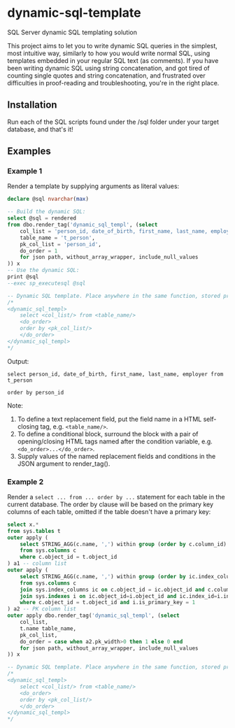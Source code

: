 # dynamic-sql-template
SQL Server dynamic SQL templating solution

This project aims to let you to write dynamic SQL queries in the simplest, most intuitive way, similarly to how you would write normal SQL, using templates embedded in your regular SQL text (as comments). If you have been writing dynamic SQL using string concatenation, and got tired of counting single quotes and string concatenation, and frustrated over difficulties in proof-reading and troubleshooting, you're in the right place.

## Installation
Run each of the SQL scripts found under the /sql folder under your target database, and that's it!

## Examples

### Example 1

Render a template by supplying arguments as literal values:

```sql
declare @sql nvarchar(max)

-- Build the dynamic SQL:
select @sql = rendered
from dbo.render_tag('dynamic_sql_templ', (select
    col_list = 'person_id, date_of_birth, first_name, last_name, employer',
    table_name = 't_person',
    pk_col_list = 'person_id',
    do_order = 1
    for json path, without_array_wrapper, include_null_values
)) x
-- Use the dynamic SQL:
print @sql
--exec sp_executesql @sql

-- Dynamic SQL template. Place anywhere in the same function, stored procedure, or ad-hoc query:
/*
<dynamic_sql_templ>
    select <col_list/> from <table_name/>
    <do_order>
    order by <pk_col_list/>
    </do_order>
</dynamic_sql_templ>
*/
```

Output:
```
select person_id, date_of_birth, first_name, last_name, employer from t_person

order by person_id
```

Note:
1. To define a text replacement field, put the field name in a HTML self-closing tag, e.g. `<table_name/>`.
2. To define a conditional block, surround the block with a pair of opening/closing HTML tags named after the condition variable, e.g. `<do_order>...</do_order>`.
3. Supply values of the named replacement fields and conditions in the JSON argument to render_tag().

### Example 2

Render a `select ... from ... order by ...` statement for each table in the current database. The order by clause will be based on the primary key columns of each table, omitted if the table doesn't have a primary key:

```sql
select x.*
from sys.tables t
outer apply (
    select STRING_AGG(c.name, ',') within group (order by c.column_id) col_list
    from sys.columns c
    where c.object_id = t.object_id
) a1 -- column list
outer apply (
    select STRING_AGG(c.name, ',') within group (order by ic.index_column_id) pk_col_list, count(*) pk_width
    from sys.columns c
    join sys.index_columns ic on c.object_id = ic.object_id and c.column_id = ic.column_id
    join sys.indexes i on ic.object_id=i.object_id and ic.index_id=i.index_id
    where c.object_id = t.object_id and i.is_primary_key = 1
) a2 -- PK column list
outer apply dbo.render_tag('dynamic_sql_templ', (select
    col_list,
    t.name table_name,
    pk_col_list,
    do_order = case when a2.pk_width>0 then 1 else 0 end
    for json path, without_array_wrapper, include_null_values
)) x

-- Dynamic SQL template. Place anywhere in the same function, stored procedure, or ad-hoc query:
/*
<dynamic_sql_templ>
    select <col_list/> from <table_name/>
    <do_order>
    order by <pk_col_list/>
    </do_order>
</dynamic_sql_templ>
*/
```
